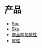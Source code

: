 # 产品

* [Spu](/product/spu.md)
* [Sku](/product/sku.md)
* [商品附加属性](/product/sku-additional-property.md)
* [属性](/product/property.md)
